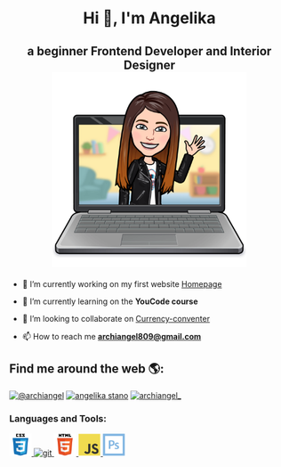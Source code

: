 <h1 align="center">Hi 👋, I'm Angelika</h1> 

<h2 align="center">
a beginner Frontend Developer and Interior Designer<br>
<img src="https://raw.githubusercontent.com/archiangel-lab/homepage/main/images/laptop%20wave.png" alt="drawing" width="350"/>
</h2>


- 🔭 I’m currently working on my first website [Homepage](https://archiangel-lab.github.io/homepage/)

- 🌱 I’m currently learning on the **YouCode course**

- 👯 I’m looking to collaborate on [Currency-conventer](https://archiangel-lab.github.io/currency-conventer/)

- 📫 How to reach me **archiangel809@gmail.com**

<h2 align="left">Find me around the web 🌎:
</h2>
<p align="left">
<a href="https://codepen.io/Archiangel" target="blank"><img align="center" src="https://raw.githubusercontent.com/rahuldkjain/github-profile-readme-generator/master/src/images/icons/Social/codepen.svg" alt="@archiangel" height="30" width="40" /></a>
<a href="https://pl.linkedin.com/in/angelika-stano-7357a5106" target="blank"><img align="center" src="https://raw.githubusercontent.com/rahuldkjain/github-profile-readme-generator/master/src/images/icons/Social/linked-in-alt.svg" alt="angelika stano" height="30" width="40" /></a>
<a href="https://instagram.com/archiangel_" target="blank"><img align="center" src="https://raw.githubusercontent.com/rahuldkjain/github-profile-readme-generator/master/src/images/icons/Social/instagram.svg" alt="archiangel_" height="30" width="40" /></a>
</p>

<h3 align="left">Languages and Tools:</h3>
<p align="left"> <a href="https://www.w3schools.com/css/" target="_blank" rel="noreferrer"> <img src="https://raw.githubusercontent.com/devicons/devicon/master/icons/css3/css3-original-wordmark.svg" alt="css3" width="40" height="40"/> </a> <a href="https://git-scm.com/" target="_blank" rel="noreferrer"> <img src="https://www.vectorlogo.zone/logos/git-scm/git-scm-icon.svg" alt="git" width="40" height="40"/> </a> <a href="https://www.w3.org/html/" target="_blank" rel="noreferrer"> <img src="https://raw.githubusercontent.com/devicons/devicon/master/icons/html5/html5-original-wordmark.svg" alt="html5" width="40" height="40"/> </a> <a href="https://developer.mozilla.org/en-US/docs/Web/JavaScript" target="_blank" rel="noreferrer"> <img src="https://raw.githubusercontent.com/devicons/devicon/master/icons/javascript/javascript-original.svg" alt="javascript" width="40" height="40"/> </a> <a href="https://www.photoshop.com/en" target="_blank" rel="noreferrer"> <img src="https://raw.githubusercontent.com/devicons/devicon/master/icons/photoshop/photoshop-line.svg" alt="photoshop" width="40" height="40"/> </a> </p>


<!---
archiangel-lab/archiangel-lab is a ✨ special ✨ repository because its `README.md` (this file) appears on your GitHub profile.
You can click the Preview link to take a look at your changes.
--->
